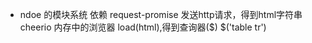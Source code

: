 - ndoe 的模块系统
  依赖 request-promise 发送http请求，得到html字符串
  cheerio 内存中的浏览器 load(html),得到查询器($)
  $('table tr')